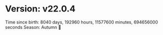 # Version: v22.0.4
Time since birth: 8040 days, 192960 hours, 11577600 minutes, 694656000 seconds
Season: Autumn 🍁
